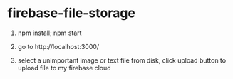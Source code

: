 # firebase-file-storage
1. npm install; npm start

2. go to http://localhost:3000/

3. select a unimportant image or text file from disk, click upload button to upload file to my firebase cloud